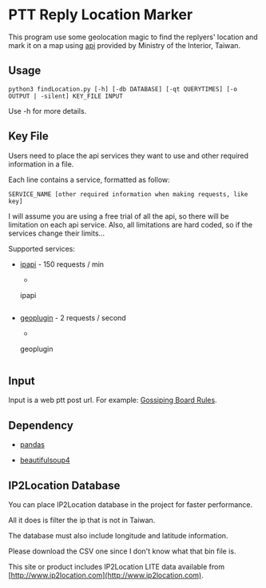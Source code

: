 # PTT Reply Location Marker

This program use some geolocation magic to find the replyers' location and mark it on a map using [api](https://segis.moi.gov.tw/STAT/Web/Portal/STAT_PortalHome.aspx#) provided by Ministry of the Interior, Taiwan.

## Usage

```
python3 findLocation.py [-h] [-db DATABASE] [-qt QUERYTIMES] [-o OUTPUT | -silent] KEY_FILE INPUT
```

Use -h for more details.

## Key File

Users need to place the api services they want to use and other required information in a file.

Each line contains a service, formatted as follow:

```
SERVICE_NAME [other required information when making requests, like key]
```

I will assume you are using a free trial of all the api, so there will be limitation on each api service. Also, all limitations are hard coded, so if the services change their limits...

Supported services:

* [ipapi](http://ip-api.com/) - 150 requests / min
	* ```
	ipapi
	```

* [geoplugin](https://www.geoplugin.com/) - 2 requests / second
	* ```
	geoplugin
	```

## Input

Input is a web ptt post url. For example: [Gossiping Board Rules](https://www.ptt.cc/bbs/Gossiping/M.1510415718.A.D77.html).

## Dependency

* [pandas](https://pandas.pydata.org/)

* [beautifulsoup4](https://www.crummy.com/software/BeautifulSoup/bs4/doc/)

## IP2Location Database

You can place IP2Location database in the project for faster performance.

All it does is filter the ip that is not in Taiwan.

The database must also include longitude and latitude information.

Please download the CSV one since I don't know what that bin file is.

This site or product includes IP2Location LITE data available from [http://www.ip2location.com](http://www.ip2location.com).
